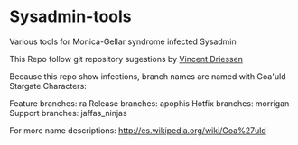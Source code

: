 Sysadmin-tools
==============

Various tools for Monica-Gellar syndrome infected Sysadmin


This Repo follow git repository sugestions by <a href="http://nvie.com/posts/a-successful-git-branching-model/">Vincent Driessen</a>

Because this repo show infections, branch names are named with Goa'uld Stargate Characters:

Feature branches: ra
Release branches: apophis
Hotfix branches:  morrigan
Support branches: jaffas_ninjas

For more name descriptions: http://es.wikipedia.org/wiki/Goa%27uld
